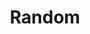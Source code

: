 ---
layout: page
title: Random
nav: true
dropdown: true
nav_order: 4
children: 
    - title: Math Topics
      permalink: /math/
    - title: Math for Kids
      permalink: /kidmath/
    # - title: divider
---
